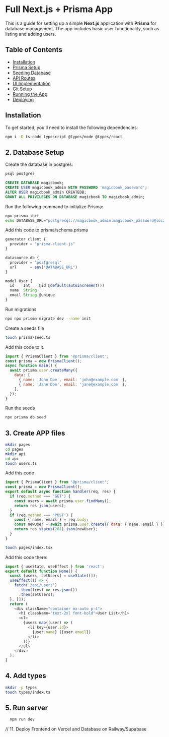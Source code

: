 # Full Next.js + Prisma App

This is a guide for setting up a simple **Next.js** application with **Prisma** for database management. The app includes basic user functionality, such as listing and adding users.

## Table of Contents

- [Installation](#installation)
- [Prisma Setup](#prisma-setup)
- [Seeding Database](#seeding-database)
- [API Routes](#api-routes)
- [UI Implementation](#ui-implementation)
- [Git Setup](#git-setup)
- [Running the App](#running-the-app)
- [Deploying](#deploying)

## Installation

To get started, you'll need to install the following dependencies:

```bash
npm i -D ts-node typescript @types/node @types/react
```

## 2. Database Setup

Create the database in postgres:

```bash
psql postgres
```

```sql
CREATE DATABASE magicbook;
CREATE USER magicbook_admin WITH PASSWORD 'magicbook_password';
ALTER USER magicbook_admin CREATEDB;
GRANT ALL PRIVILEGES ON DATABASE magicbook TO magicbook_admin;
```

Run the following command to initialize Prisma:

```bash
npx prisma init
echo DATABASE_URL="postgresql://magicbook_admin:magicbook_password@localhost:5432/magicbook?schema=public" > .env
```

Add this code to prisma/schema.prisma

```js
generator client {
  provider = "prisma-client-js"
}

datasource db {
  provider = "postgresql"
  url      = env("DATABASE_URL")
}

model User {
  id    Int    @id @default(autoincrement())
  name  String
  email String @unique
}
```

Run migrations

```bash
npx npx prisma migrate dev --name init
```

Create a seeds file

```bash
touch prisma/seed.ts
```

Add this code to it.

```js
import { PrismaClient } from '@prisma/client';
const prisma = new PrismaClient();
async function main() {
  await prisma.user.createMany({
    data: [
      { name: 'John Doe', email: 'john@example.com' },
      { name: 'Jane Doe', email: 'jane@example.com' },
    ],
  });
}
```

Run the seeds

```bash
npx prisma db seed
```

## 3. Create APP files

```bash
mkdir pages
cd pages
mkdir api
cd api
touch users.ts
```

Add this code

```js
import { PrismaClient } from '@prisma/client';
const prisma = new PrismaClient();
export default async function handler(req, res) {
  if (req.method === 'GET') {
    const users = await prisma.user.findMany();
    return res.json(users);
  }
  if (req.method === 'POST') {
    const { name, email } = req.body;
    const newUser = await prisma.user.create({ data: { name, email } });
    return res.status(201).json(newUser);
  }
}
```

```bash
touch pages/index.tsx
```

Add this code there:

```js
import { useState, useEffect } from 'react';
export default function Home() {
  const [users, setUsers] = useState([]);
  useEffect(() => {
    fetch('/api/users')
      .then((res) => res.json())
      .then(setUsers);
  }, []);
  return (
    <div className="container mx-auto p-4">
      <h1 className="text-2xl font-bold">User List</h1>
      <ul>
        {users.map((user) => (
          <li key={user.id}>
            {user.name} ({user.email})
          </li>
        ))}
      </ul>
    </div>
  );
}
```

## 4. Add types

```bash
mkdir -p types
touch types/index.ts
```

## 5. Run server

```bash
  npm run dev
```

// 11. Deploy Frontend on Vercel and Database on Railway/Supabase
